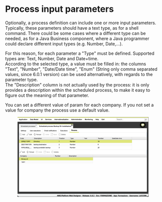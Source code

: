# Process input parameters

Optionally, a process definition can include one or more input parameters.\
Typically, these parameters should have a text type, as for a shell command. There could be some cases where a different type can be needed, as for a Java Business component, where a Java programmer could declare different input types (e.g. Number, Date,…).

For this reason, for each parameter a "Type" must be defined. Supported types are: Text, Number, Date and Date+time.\
According to the selected type, a value must be filled in: the columns "Text", "Number", "Date/Date time", "Enum" (String only comma separated values, since 6.0.1 version) can be used alternatively, with regards to the parameter type.\
The "Description" column is not actually used by the process: it is only provides a description within the scheduled process, to make it easy to figure out the meaning of that parameter.

You can set a different value of param for each company. If you not set a value for company the process use a default value.

<figure><img src="../../.gitbook/assets/image (11) (1).png" alt=""><figcaption></figcaption></figure>
